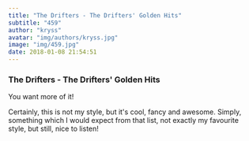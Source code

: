 ```yaml
---
title: "The Drifters - The Drifters' Golden Hits"
subtitle: "459"
author: "kryss"
avatar: "img/authors/kryss.jpg"
image: "img/459.jpg"
date: 2018-01-08 21:54:51
---
```


### The Drifters - The Drifters' Golden Hits
You want more of it!

Certainly, this is not my style, but it's cool, fancy and awesome. Simply, something which I would expect from that list, not exactly my favourite style, but still, nice to listen!
